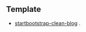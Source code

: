 ## Template
- [startbootstrap-clean-blog](https://github.com/BlackrockDigital/startbootstrap-clean-blog) .
